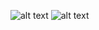 ![alt text](https://user-images.githubusercontent.com/56885763/111027514-56357d80-8423-11eb-9935-d71538eebca4.png)
![alt text](https://raw.githubusercontent.com/arkiven4/thirdkicard/main/Fourth.png)